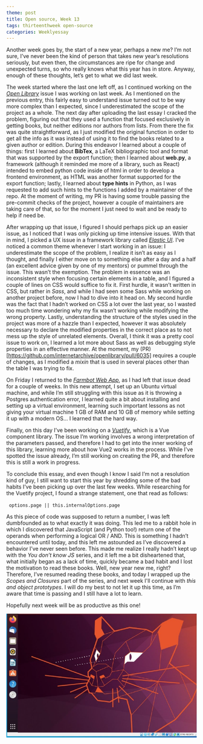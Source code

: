 ```yaml
---
theme: post
title: Open source, Week 13
tags: thirteenthweek open-source
categories: Weeklyessay
---
```


Another week goes by, the start of a new year, perhaps a new me? I’m not sure, I’ve never been the kind of person that takes new year’s resolutions seriously, but even then, the circumstances are ripe for change and unexpected turns, so who really knows what this year has in store. Anyway, enough of these thoughts, let’s get to what we did last week. 


The week started where the last one left off, as I continued working on the *[Open Library](https://github.com/internetarchive/openlibrary/pull/6035)* issue I was working on last week. As I mentioned on the previous entry, this fairly easy to understand issue turned out to be way more complex than I expected, since I underestimated the scope of the project as a whole. The next day after uploading the last essay I cracked the problem, figuring out that they used a function that focused exclusively in getting books, but neither editions nor authors from lists. From there the fix was quite straightforward, as I just modified the original function in order to get all the info as it was instead of using it to find the books related to a given author or edition. During this endeavor I learned about a couple of things: first I learned about **BibTex**, a LaTeX bibliographic tool and format that was supported by the export function; then I learned about **web.py**, a framework (although it reminded me more of a library, such as React) intended to embed python code inside of html in order to develop a frontend environment, as HTML was another format supported for the export function; lastly, I learned about **type hints** in Python, as I was requested to add such hints to the functions I added by a maintainer of the repo. At the moment of writing, my PR is having some trouble passing the pre-commit checks of the project, however a couple of maintainers are taking care of that, so for the moment I just need to wait and be ready to help if need be. 


After wrapping up that issue, I figured I should perhaps pick up an easier issue, as I noticed that I was only picking up time intensive issues. With that in mind, I picked a UX issue in a framework library called *[Elastic UI](https://github.com/elastic/eui/issues/5479)*. I’ve noticed a common theme whenever I start working in an issue: I underestimate the scope of the problem, I realize it isn’t as easy as I thought, and finally I either move on to something else after a day and a half (an excellent advice given by one of my mentors) or pummel through the issue. This wasn’t the exemption. The problem in essence was an inconsistent style when focusing certain elements in a table, and I figured a couple of lines on CSS would suffice to fix it. First hurdle, it wasn’t written in CSS, but rather in *Sass*, and while I had seen some Sass while working on another project before, now I had to dive into it head on. My second hurdle was the fact that I hadn’t worked on CSS a lot over the last year, so I wasted too much time wondering why my fix wasn’t working while modifying the wrong property. Lastly, understanding the structure of the styles used in the project was more of a hazzle than I expected, however it was absolutely necessary to declare the modified properties in the correct place as to not mess up the style of unrelated elements. Overall, I think it was a pretty cool issue to work on, I learned a lot more about Sass as well as debugging style properties in an effective manner. At the moment, my (PR)[https://github.com/internetarchive/openlibrary/pull/6035] requires a couple of changes, as I modified a *mixin* that is used in several places other than the table I was trying to fix.  


On Friday I returned to the *[Farmbot Web App](https://github.com/FarmBot/Farmbot-Web-App/issues/1632)*, as I had left that issue dead for a couple of weeks. In this new attempt, I set up an Ubuntu virtual machine, and while I’m still struggling with this issue as it is throwing a Postgres authentication error, I learned quite a bit about installing and setting up a virtual environment, learning such important lessons as not giving your virtual machine 1 GB of RAM and 10 GB of memory while setting it up with a modern OS... I learned that the hard way. 


Finally, on this day I’ve been working on a *[Vuetify](https://github.com/vuetifyjs/vuetify/issues/14414)*, which is a Vue component library. The issue I’m working involves a wrong interpretation of the parameters passed, and therefore I had to get into the inner working of this library, learning more about how Vue2 works in the process. While I've spotted the issue already, I’m still working on creating the PR, and therefore this is still a work in progress. 


To conclude this essay, and even though I know I said I’m not a resolution kind of guy, I still want to start this year by shredding some of the bad habits I’ve been picking up over the last few weeks. While researching for the Vuetify project, I found a strange statement, one that read as follows: 

<code> options.page || this.internalOptions.page </code> 

As this piece of code was supposed to return a number, I was left dumbfounded as to what exactly it was doing. This led me to a rabbit hole in which I discovered that JavaScript (and Python too!) return one of the operands when performing a logical OR / AND. This is something I hadn’t encountered until today, and this left me astounded as I’ve discovered a behavior I’ve never seen before. This made me realize I really hadn’t kept up with the *You don’t know JS* series, and it left me a bit disheartened that, what initially began as a lack of time, quickly became a bad habit and I lost the motivation to read these books. Well, new year new me, right? Therefore, I’ve resumed reading these books, and today I wrapped up the *Scopes and Closures* part of the series, and next week I'll continue with *this and object prototypes*. I will do my best to not let it up this time, as I’m aware that time is passing and I still have a lot to learn. 
 

Hopefully next week will be as productive as this one! 


![Ubuntu](https://raw.githubusercontent.com/Al-0/Encora-Apprenticeship/main/sketches/Week_13/Screen%20Shot%202022-01-10%20at%2022.04.24.png)
